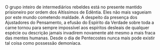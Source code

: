 ﻿O grupo inteiro de intermediários rebeldes está no presente mantido prisioneiro por ordem dos Altíssimos de Edêntia. Eles não mais vagueiam por este mundo cometendo maldade. A despeito da presença dos Ajustadores do Pensamento, a efusão do Espírito da Verdade sobre toda a carne tornou para sempre impossível aos espíritos desleais de qualquer espécie ou descrição jamais invadirem novamente até mesmo a mais fraca das mentes humanas. Desde o dia de Pentecostes nunca mais pode existir tal coisa como possessão demoníaca.